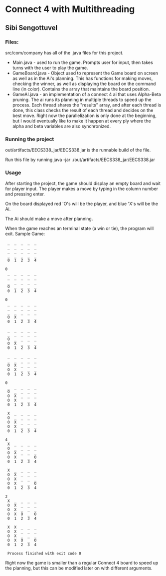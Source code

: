 # Connect 4 with Multithreading
## Sibi Sengottuvel

### Files:
src/com/company has all of the .java files for this project. 
* Main.java - used to run the game. Prompts user for input, then takes turns with the user to play the game.
* GameBoard.java - Object used to represent the Game board on screen as well as in the Ai's planning. This has functions for making moves, checking the winner, as well as displaying the board on the command line (in color). Contains the array that maintains the board position.
* GameAI.java - an implementation of a connect 4 ai that uses Alpha-Beta pruning. The ai runs its planning in multiple threads to speed up the process. Each thread shares the "results" array, and after each thread is done, this class checks the result of each thread and decides on the best move. Right now the parallelization is only done at the beginning, but I would eventually like to make it happen at every ply where the alpha and beta variables are also synchronized.

### Running the project

out/artifacts/EECS338_jar/EECS338.jar is the runnable build of the file.

Run this file by running java -jar ./out/artifacts/EECS338_jar/EECS338.jar

### Usage

After starting the project, the game should display an empty board and wait for player input. The player makes a move by typing in the column number and pressing enter.

On the board displayed red 'O's will be the player, and blue 'X's will be the Ai.

The Ai should make a move after planning.

When the game reaches an terminal state (a win or tie), the program will exit.
Sample Game:
```
 _  _  _  _  _ 
 _  _  _  _  _ 
 _  _  _  _  _ 
 _  _  _  _  _ 
 0  1  2  3  4 

0
 _  _  _  _  _ 
 _  _  _  _  _ 
 _  _  _  _  _ 
 O  _  _  _  _ 
 0  1  2  3  4 

0
 _  _  _  _  _ 
 _  _  _  _  _ 
 _  _  _  _  _ 
 O  X  _  _  _ 
 0  1  2  3  4 

 _  _  _  _  _ 
 _  _  _  _  _ 
 O  _  _  _  _ 
 O  X  _  _  _ 
 0  1  2  3  4 

 _  _  _  _  _ 
 _  _  _  _  _ 
 O  X  _  _  _ 
 O  X  _  _  _ 
 0  1  2  3  4 

0
 _  _  _  _  _ 
 O  _  _  _  _ 
 O  X  _  _  _ 
 O  X  _  _  _ 
 0  1  2  3  4 

 X  _  _  _  _ 
 O  _  _  _  _ 
 O  X  _  _  _ 
 O  X  _  _  _ 
 0  1  2  3  4 

4
 X  _  _  _  _ 
 O  _  _  _  _ 
 O  X  _  _  _ 
 O  X  _  _  O 
 0  1  2  3  4 

 X  _  _  _  _ 
 O  X  _  _  _ 
 O  X  _  _  _ 
 O  X  _  _  O 
 0  1  2  3  4 

2
 X  _  _  _  _ 
 O  X  _  _  _ 
 O  X  _  _  _ 
 O  X  O  _  O 
 0  1  2  3  4 

 X  X  _  _  _ 
 O  X  _  _  _ 
 O  X  _  _  _ 
 O  X  O  _  O 
 0  1  2  3  4 

 Process finished with exit code 0
```

Right now the game is smaller than a regular Connect 4 board to speed up the planning, but this can be modified later on with different arguments.



